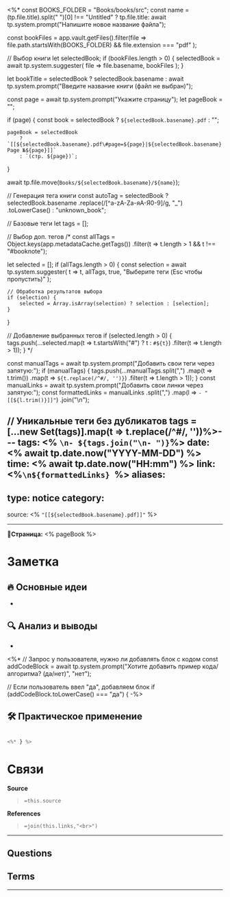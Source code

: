 <%* const BOOKS_FOLDER = "Books/books/src";
const name = (tp.file.title).split(" ")[0] !== "Untitled" ? tp.file.title: await tp.system.prompt("Напишите новое название файла");


const bookFiles = app.vault.getFiles().filter(file => 
    file.path.startsWith(BOOKS_FOLDER) && 
    file.extension === "pdf"
);

// Выбор книги
let selectedBook;
if (bookFiles.length > 0) {
    selectedBook = await tp.system.suggester(
        file => file.basename,
        bookFiles
    );
}

let bookTitle = selectedBook 
    ? selectedBook.basename 
    : await tp.system.prompt("Введите название книги (файл не выбран)");

const page = await tp.system.prompt("Укажите страницу");
let pageBook = "";

if (page) {
    const book = selectedBook 
        ? `${selectedBook.basename}.pdf` 
        : "";
        
    pageBook = selectedBook 
        ? `[[${selectedBook.basename}.pdf\#page=${page}|${selectedBook.basename} Page №${page}]]` 
        : `(стр. ${page})`;
}


await tp.file.move(`Books/${selectedBook.basename}/${name}`);

// Генерация тега книги
const autoTag = selectedBook 
    ? selectedBook.basename
        .replace(/[^a-zA-Zа-яА-Я0-9]/g, "_")
        .toLowerCase()
    : "unknown_book";

// Базовые теги
let tags = [];

// Выбор доп. тегов
/*
const allTags = Object.keys(app.metadataCache.getTags())
                    .filter(t => t.length > 1 && t !== "#booknote");

let selected = [];
if (allTags.length > 0) {
    const selection = await tp.system.suggester(
        t => t, 
        allTags, 
        true, 
        "Выберите теги (Esc чтобы пропустить)"
    );
    
    // Обработка результатов выбора
    if (selection) {
        selected = Array.isArray(selection) ? selection : [selection];
    }
}

// Добавление выбранных тегов
if (selected.length > 0) {
    tags.push(...selected.map(t => t.startsWith("#") ? t : `#${t}`)
                      .filter(t => t.length > 1));
}
*/




const manualTags = await tp.system.prompt("Добавить свои теги через запятую:");
if (manualTags) {
    tags.push(...manualTags.split(",")
        .map(t => t.trim())
        .map(t => `${t.replace(/^#/, '')}`) 
        .filter(t => t.length > 1));
}
const manualLinks = await tp.system.prompt("Добавить свои линки через запятую:"); const formattedLinks = manualLinks .split(",")
.map(l => `- "[[${l.trim()}]]"`)
.join("\n");

// Уникальные теги без дубликатов
tags = [...new Set(tags)].map(t => t.replace(/^#/, ''))%>---
tags: <% `\n- ${tags.join("\n- ")}`%>
date: <% await tp.date.now("YYYY-MM-DD") %>
time: <% await tp.date.now("HH:mm") %>
link: <%`\n${formattedLinks} `%>
aliases: 
-
type: notice
category:
-
source: <% `"[[${selectedBook.basename}.pdf]]"` %>

---
**📝Страница:** <% pageBook %>  
# Заметка
## 🔥 Основные идеи 
-

## 🔍 Анализ и выводы  
-


<%* 
// Запрос у пользователя, нужно ли добавлять блок с кодом
const addCodeBlock = await tp.system.prompt("Хотите добавить пример кода/алгоритма? (да/нет)", "нет");

// Если пользователь ввел "да", добавляем блок
if (addCodeBlock.toLowerCase() === "да") { 
-%>
## 🛠 Практическое применение
```python

<%* } %>

```
# Связи

**Source**
>`=this.source`

**References**
>`=join(this.links,"<br>")`

---

**Questions**
-

**Terms**
-



---